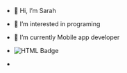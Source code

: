 - 👋 Hi, I’m Sarah
- 👀 I’m interested in programing
- 🌱 I’m currently Mobile app developer
- ![HTML Badge](https://img.shields.io/badge/HTML-239120?style=for-the-badge&logo=html5&logoColor=white)

- 
<!---- 💞️ I’m looking to collaborate on ...
- 📫 How to reach me ...
--->
<!---
Sarah949/Sarah949 is a ✨ special ✨ repository because its `README.md` (this file) appears on your GitHub profile.
You can click the Preview link to take a look at your changes.
--->

